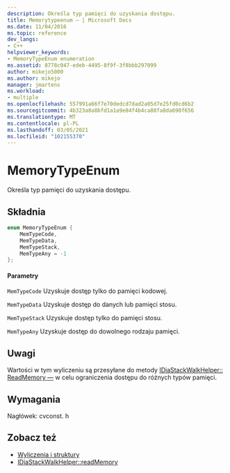 ```yaml
---
description: Określa typ pamięci do uzyskania dostępu.
title: Memorytypeenum — | Microsoft Docs
ms.date: 11/04/2016
ms.topic: reference
dev_langs:
- C++
helpviewer_keywords:
- MemoryTypeEnum enumeration
ms.assetid: 8778c047-edeb-4495-8f9f-3f8bbb297099
author: mikejo5000
ms.author: mikejo
manager: jmartens
ms.workload:
- multiple
ms.openlocfilehash: 557991a66f7e70dedcd7dad2a05d7e25fd0cd6b2
ms.sourcegitcommit: 4b323a8a8bfd1a1a9e84f4b4ca88fa8da690f656
ms.translationtype: MT
ms.contentlocale: pl-PL
ms.lasthandoff: 03/05/2021
ms.locfileid: "102155370"
---
```

# <a name="memorytypeenum"></a>MemoryTypeEnum
Określa typ pamięci do uzyskania dostępu.

## <a name="syntax"></a>Składnia

```C++
enum MemoryTypeEnum {
    MemTypeCode,
    MemTypeData,
    MemTypeStack,
    MemTypeAny = -1
};
```

#### <a name="parameters"></a>Parametry
`MemTypeCode` Uzyskuje dostęp tylko do pamięci kodowej.

`MemTypeData` Uzyskuje dostęp do danych lub pamięci stosu.

`MemTypeStack` Uzyskuje dostęp tylko do pamięci stosu.

`MemTypeAny` Uzyskuje dostęp do dowolnego rodzaju pamięci.

## <a name="remarks"></a>Uwagi
Wartości w tym wyliczeniu są przesyłane do metody [IDiaStackWalkHelper:: ReadMemory —](../../debugger/debug-interface-access/idiastackwalkhelper-readmemory.md) w celu ograniczenia dostępu do różnych typów pamięci.

## <a name="requirements"></a>Wymagania
Nagłówek: cvconst. h

## <a name="see-also"></a>Zobacz też
- [Wyliczenia i struktury](../../debugger/debug-interface-access/enumerations-and-structures.md)
- [IDiaStackWalkHelper::readMemory](../../debugger/debug-interface-access/idiastackwalkhelper-readmemory.md)
